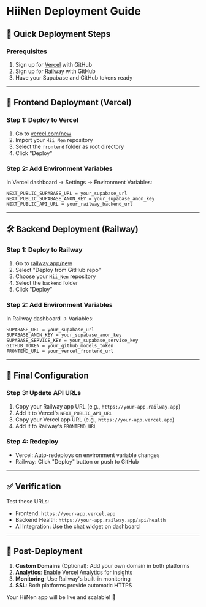 # HiiNen Deployment Guide

## 🚀 Quick Deployment Steps

### Prerequisites
1. Sign up for [Vercel](https://vercel.com) with GitHub
2. Sign up for [Railway](https://railway.app) with GitHub
3. Have your Supabase and GitHub tokens ready

---

## 📱 Frontend Deployment (Vercel)

### Step 1: Deploy to Vercel
1. Go to [vercel.com/new](https://vercel.com/new)
2. Import your `Hii_Nen` repository
3. Select the `frontend` folder as root directory
4. Click "Deploy"

### Step 2: Add Environment Variables
In Vercel dashboard → Settings → Environment Variables:
```
NEXT_PUBLIC_SUPABASE_URL = your_supabase_url
NEXT_PUBLIC_SUPABASE_ANON_KEY = your_supabase_anon_key  
NEXT_PUBLIC_API_URL = your_railway_backend_url
```

---

## 🛠️ Backend Deployment (Railway)

### Step 1: Deploy to Railway
1. Go to [railway.app/new](https://railway.app/new)
2. Select "Deploy from GitHub repo"
3. Choose your `Hii_Nen` repository
4. Select the `backend` folder
5. Click "Deploy"

### Step 2: Add Environment Variables
In Railway dashboard → Variables:
```
SUPABASE_URL = your_supabase_url
SUPABASE_ANON_KEY = your_supabase_anon_key
SUPABASE_SERVICE_KEY = your_supabase_service_key
GITHUB_TOKEN = your_github_models_token
FRONTEND_URL = your_vercel_frontend_url
```

---

## 🔗 Final Configuration

### Step 3: Update API URLs
1. Copy your Railway app URL (e.g., `https://your-app.railway.app`)
2. Add it to Vercel's `NEXT_PUBLIC_API_URL`
3. Copy your Vercel app URL (e.g., `https://your-app.vercel.app`)
4. Add it to Railway's `FRONTEND_URL`

### Step 4: Redeploy
- Vercel: Auto-redeploys on environment variable changes
- Railway: Click "Deploy" button or push to GitHub

---

## ✅ Verification

Test these URLs:
- Frontend: `https://your-app.vercel.app`
- Backend Health: `https://your-app.railway.app/api/health`
- AI Integration: Use the chat widget on dashboard

---

## 🎯 Post-Deployment

1. **Custom Domains** (Optional): Add your own domain in both platforms
2. **Analytics**: Enable Vercel Analytics for insights
3. **Monitoring**: Use Railway's built-in monitoring
4. **SSL**: Both platforms provide automatic HTTPS

Your HiiNen app will be live and scalable! 🚀
